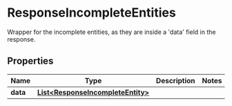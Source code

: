 

# ResponseIncompleteEntities

Wrapper for the incomplete entities, as they are inside a 'data' field in the response.

## Properties

| Name | Type | Description | Notes |
|------------ | ------------- | ------------- | -------------|
|**data** | [**List&lt;ResponseIncompleteEntity&gt;**](ResponseIncompleteEntity.md) |  |  |



